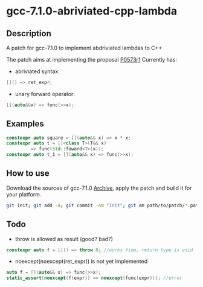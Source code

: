 # gcc-7.1.0-abriviated-cpp-lambda

## Description
A patch for gcc-7.1.0 to implement abdriviated lambdas to C++

The patch aims at implementing the proposal [P0573r1](http://www.open-std.org/jtc1/sc22/wg21/docs/papers/2017/p0573r1.html)
Currently has:
* abriviated syntax:
```c++
[]() => ret_expr;
```
* unary forward operator:
```c++
[](auto&&x) => func(>>x);
```

## Examples

```c++
constexpr auto square = [](auto&& x) => x * x;
constexpr auto t = []<class T>(T&& x)
         => func(std::foward<T>(x));
constexpr auto t_1 = [](auto&& x) => func(>>x);
```
## How to use

Download the sources of gcc-7.1.0 [Archive](https://gcc.gnu.org/mirrors.html), apply the patch and build it for your platform. 

```sh
git init; git add -A; git commit -am "Init"; git am path/to/patch/*.patch;
```

## Todo

* throw is allowed as result (good? bad?)
```c++
constexpr auto f = []() => throw 0; //works fine, return type is void
```
* noexcept(noexcept(ret_expr)) is not yet implemented
```c++
auto f = [](auto&& x) => func(>>x);
static_assert(noexcept(f(expr)) == noexcept(func(expr))); //error
```
